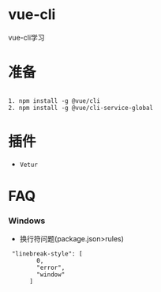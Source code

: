 # vue-cli
vue-cli学习

# 准备

``` 

1. npm install -g @vue/cli
2. npm install -g @vue/cli-service-global

```

# 插件

* `Vetur` 

# FAQ

### Windows

* 换行符问题(package.json>rules)

``` 
 "linebreak-style": [
        0,
        "error",
        "window"
      ]
```
